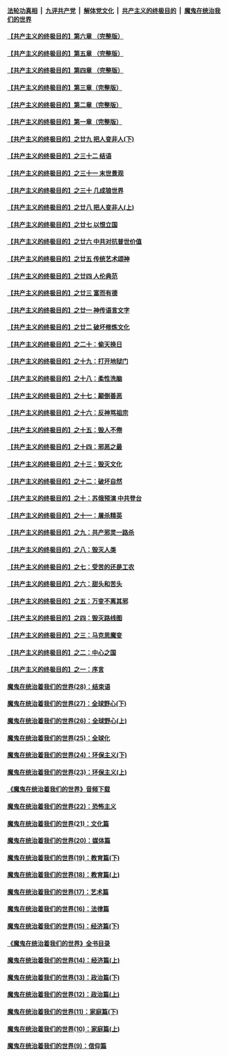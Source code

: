 

####  [法轮功真相](../../../../basic/blob/master/README.md?t=04240701) &nbsp;|&nbsp; [九评共产党](../../../../9ping.md/blob/master/README.md?t=04240701) &nbsp;|&nbsp; [解体党文化](../../../../jtdwh.md/blob/master/README.md?t=04240701)  &nbsp;|&nbsp; [共产主义的终极目的](../../../../gczydzjmd.md/blob/master/README.md?t=04240701) &nbsp;|&nbsp; [魔鬼在统治我们的世界](../../../../mgztzwmdsj.md/blob/master/README.md?t=04240701) 

#### [【共产主义的终极目的】第六章 （完整版）](../pages/nsc422/n11428913.md?t=04240701) 

#### [【共产主义的终极目的】第五章 （完整版）](../pages/nsc422/n11428912.md?t=04240701) 

#### [【共产主义的终极目的】第四章 （完整版）](../pages/nsc422/n11428907.md?t=04240701) 

#### [【共产主义的终极目的】第三章（完整版）](../pages/nsc422/n11428848.md?t=04240701) 

#### [【共产主义的终极目的】第二章（完整版）](../pages/nsc422/n11428831.md?t=04240701) 

#### [【共产主义的终极目的】第一章（完整版）](../pages/nsc422/n11417651.md?t=04240701) 

#### [【共产主义的终极目的】之廿九 把人变非人(下)](../pages/nsc422/n11344140.md?t=04240701) 

#### [【共产主义的终极目的】之三十二 结语](../pages/nsc422/n11360535.md?t=04240701) 

#### [【共产主义的终极目的】之三十一 末世景观](../pages/nsc422/n11351129.md?t=04240701) 

#### [【共产主义的终极目的】之三十 几成狼世界](../pages/nsc422/n11348280.md?t=04240701) 

#### [【共产主义的终极目的】之廿八 把人变非人(上)](../pages/nsc422/n11340492.md?t=04240701) 

#### [【共产主义的终极目的】之廿七 以恨立国](../pages/nsc422/n11336944.md?t=04240701) 

#### [【共产主义的终极目的】之廿六 中共对抗普世价值](../pages/nsc422/n11324785.md?t=04240701) 

#### [【共产主义的终极目的】之廿五 传统艺术颂神](../pages/nsc422/n11296396.md?t=04240701) 

#### [【共产主义的终极目的】之廿四 人伦典范](../pages/nsc422/n11296397.md?t=04240701) 

#### [【共产主义的终极目的】之廿三 富而有德](../pages/nsc422/n11283598.md?t=04240701) 

#### [【共产主义的终极目的】之廿一 神传语言文字](../pages/nsc422/n11263265.md?t=04240701) 

#### [【共产主义的终极目的】之廿二 破坏修炼文化](../pages/nsc422/n11245728.md?t=04240701) 

#### [【共产主义的终极目的】之二十：偷天换日](../pages/nsc422/n11238846.md?t=04240701) 

#### [【共产主义的终极目的】之十九：打开地狱门](../pages/nsc422/n11206376.md?t=04240701) 

#### [【共产主义的终极目的】之十八：柔性洗脑](../pages/nsc422/n11199994.md?t=04240701) 

#### [【共产主义的终极目的】之十七：颠倒善恶](../pages/nsc422/n11179782.md?t=04240701) 

#### [【共产主义的终极目的】之十六：反神骂祖宗](../pages/nsc422/n11166798.md?t=04240701) 

#### [【共产主义的终极目的】之十五：毁人不倦](../pages/nsc422/n11166792.md?t=04240701) 

#### [【共产主义的终极目的】之十四：邪恶之最](../pages/nsc422/n11150249.md?t=04240701) 

#### [【共产主义的终极目的】之十三：毁灭文化](../pages/nsc422/n11135227.md?t=04240701) 

#### [【共产主义的终极目的】之十二：破坏自然](../pages/nsc422/n11135214.md?t=04240701) 

#### [【共产主义的终极目的】之十：苏俄预演 中共登台](../pages/nsc422/n11118424.md?t=04240701) 

#### [【共产主义的终极目的】之十一：屠杀精英](../pages/nsc422/n11118442.md?t=04240701) 

#### [【共产主义的终极目的】之九：共产邪灵一路杀](../pages/nsc422/n11114139.md?t=04240701) 

#### [【共产主义的终极目的】之八：毁灭人类](../pages/nsc422/n11108503.md?t=04240701) 

#### [【共产主义的终极目的】之七：受苦的还是工农](../pages/nsc422/n11101809.md?t=04240701) 

#### [【共产主义的终极目的】之六：甜头和苦头](../pages/nsc422/n11096971.md?t=04240701) 

#### [【共产主义的终极目的】之五：万变不离其邪](../pages/nsc422/n11091285.md?t=04240701) 

#### [【共产主义的终极目的】之四：毁灭路线图](../pages/nsc422/n11086284.md?t=04240701) 

#### [【共产主义的终极目的】之三：马克思魔变](../pages/nsc422/n11061941.md?t=04240701) 

#### [【共产主义的终极目的】之二：中心之国](../pages/nsc422/n11047728.md?t=04240701) 

#### [【共产主义的终极目的】之一：序言](../pages/nsc422/n11086077.md?t=04240701) 

#### [魔鬼在统治着我们的世界(28)：结束语](../pages/nsc422/n10936246.md?t=04240701) 

#### [魔鬼在统治着我们的世界(27)：全球野心(下)](../pages/nsc422/n10928319.md?t=04240701) 

#### [魔鬼在统治着我们的世界(26)：全球野心(上)](../pages/nsc422/n10900318.md?t=04240701) 

#### [魔鬼在统治着我们的世界(25)：全球化](../pages/nsc422/n10788205.md?t=04240701) 

#### [魔鬼在统治着我们的世界(24)：环保主义(下)](../pages/nsc422/n10695307.md?t=04240701) 

#### [魔鬼在统治着我们的世界(23)：环保主义(上)](../pages/nsc422/n10688613.md?t=04240701) 

#### [《魔鬼在统治着我们的世界》音频下载](../pages/nsc422/n10635553.md?t=04240701) 

#### [魔鬼在统治着我们的世界(22)：恐怖主义](../pages/nsc422/n10614727.md?t=04240701) 

#### [魔鬼在统治着我们的世界(21)：文化篇](../pages/nsc422/n10597706.md?t=04240701) 

#### [魔鬼在统治着我们的世界(20)：媒体篇](../pages/nsc422/n10586579.md?t=04240701) 

#### [魔鬼在统治着我们的世界(19)：教育篇(下)](../pages/nsc422/n10564808.md?t=04240701) 

#### [魔鬼在统治着我们的世界(18)：教育篇(上)](../pages/nsc422/n10526970.md?t=04240701) 

#### [魔鬼在统治着我们的世界(17)：艺术篇](../pages/nsc422/n10499093.md?t=04240701) 

#### [魔鬼在统治着我们的世界(16)：法律篇](../pages/nsc422/n10485969.md?t=04240701) 

#### [魔鬼在统治着我们的世界(15)：经济篇(下)](../pages/nsc422/n10469975.md?t=04240701) 

#### [《魔鬼在统治着我们的世界》全书目录](../pages/nsc422/n10464261.md?t=04240701) 

#### [魔鬼在统治着我们的世界(14)：经济篇(上)](../pages/nsc422/n10457370.md?t=04240701) 

#### [魔鬼在统治着我们的世界(13)：政治篇(下)](../pages/nsc422/n10448270.md?t=04240701) 

#### [魔鬼在统治着我们的世界(12)：政治篇(上)](../pages/nsc422/n10444576.md?t=04240701) 

#### [魔鬼在统治着我们的世界(11)：家庭篇(下)](../pages/nsc422/n10440961.md?t=04240701) 

#### [魔鬼在统治着我们的世界(10)：家庭篇(上)](../pages/nsc422/n10435448.md?t=04240701) 

#### [魔鬼在统治着我们的世界(9)：信仰篇](../pages/nsc422/n10432159.md?t=04240701) 

